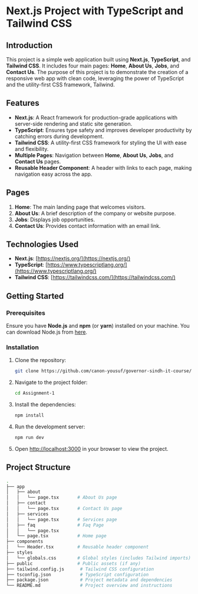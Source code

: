 # **Next.js Project with TypeScript and Tailwind CSS**

## **Introduction**
This project is a simple web application built using **Next.js**, **TypeScript**, and **Tailwind CSS**. It includes four main pages: **Home**, **About Us**, **Jobs**, and **Contact Us**. The purpose of this project is to demonstrate the creation of a responsive web app with clean code, leveraging the power of TypeScript and the utility-first CSS framework, Tailwind.

## **Features**
- **Next.js**: A React framework for production-grade applications with server-side rendering and static site generation.
- **TypeScript**: Ensures type safety and improves developer productivity by catching errors during development.
- **Tailwind CSS**: A utility-first CSS framework for styling the UI with ease and flexibility.
- **Multiple Pages**: Navigation between **Home**, **About Us**, **Jobs**, and **Contact Us** pages.
- **Reusable Header Component**: A header with links to each page, making navigation easy across the app.

## **Pages**
1. **Home**: The main landing page that welcomes visitors.
2. **About Us**: A brief description of the company or website purpose.
3. **Jobs**: Displays job opportunities.
4. **Contact Us**: Provides contact information with an email link.

## **Technologies Used**
- **Next.js**: [https://nextjs.org/](https://nextjs.org/)
- **TypeScript**: [https://www.typescriptlang.org/](https://www.typescriptlang.org/)
- **Tailwind CSS**: [https://tailwindcss.com/](https://tailwindcss.com/)

## **Getting Started**

### **Prerequisites**
Ensure you have **Node.js** and **npm** (or **yarn**) installed on your machine. You can download Node.js from [here](https://nodejs.org/).

### **Installation**

1. Clone the repository:

    ```bash
    git clone https://github.com/canon-yousuf/governor-sindh-it-course/quarter2/Assignement1/assignement01.git
    ```

2. Navigate to the project folder:

    ```bash
    cd Assignment-1
    ```

3. Install the dependencies:

    ```bash
    npm install
    ```

4. Run the development server:

    ```bash
    npm run dev
    ```

5. Open [http://localhost:3000](http://localhost:3000) in your browser to view the project.

## **Project Structure**

```bash
.
├── app
│   ├── about
│   │   └── page.tsx       # About Us page
│   ├── contact
│   │   └── page.tsx       # Contact Us page
│   ├── services
│   │   └── page.tsx       # Services page
│   ├── faq                # Faq Page
│   │   └── page.tsx 
│   └── page.tsx           # Home page
├── components
│   └── Header.tsx         # Reusable header component
├── styles
│   └── globals.css        # Global styles (includes Tailwind imports)
├── public                 # Public assets (if any)
├── tailwind.config.js      # Tailwind CSS configuration
├── tsconfig.json           # TypeScript configuration
├── package.json            # Project metadata and dependencies
└── README.md               # Project overview and instructions
